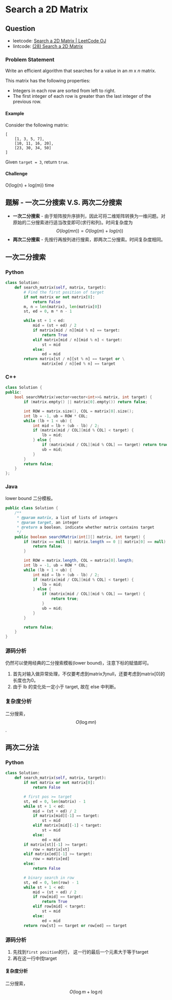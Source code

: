 # Search a 2D Matrix

## Question

* leetcode: [Search a 2D Matrix \| LeetCode OJ](https://leetcode.com/problems/search-a-2d-matrix/)
* lintcode: [\(28\) Search a 2D Matrix](http://www.lintcode.com/en/problem/search-a-2d-matrix/)

### Problem Statement

Write an efficient algorithm that searches for a value in an _m_ x _n_ matrix.

This matrix has the following properties:

* Integers in each row are sorted from left to right.
* The first integer of each row is greater than the last integer of the previous row.

#### Example

Consider the following matrix:

```text
[
    [1, 3, 5, 7],
    [10, 11, 16, 20],
    [23, 30, 34, 50]
]
```

Given `target = 3`, return `true`.

#### Challenge

O\(log\(n\) + log\(m\)\) time

## 题解 - 一次二分搜索 V.S. 两次二分搜索

* **一次二分搜索** - 由于矩阵按升序排列，因此可将二维矩阵转换为一维问题。对原始的二分搜索进行适当改变即可\(求行和列\)。时间复杂度为 $$O(log(mn))=O(log(m)+log(n))$$
* **两次二分搜索** - 先按行再按列进行搜索，即两次二分搜索。时间复杂度相同。

## 一次二分搜索

### Python

```python
class Solution:
    def search_matrix(self, matrix, target):
        # Find the first position of target
        if not matrix or not matrix[0]:
            return False
        m, n = len(matrix), len(matrix[0])
        st, ed = 0, m * n - 1

        while st + 1 < ed:
            mid = (st + ed) / 2
            if matrix[mid / n][mid % n] == target:
                return True
            elif matrix[mid / n][mid % n] < target:
                st = mid
            else:
                ed = mid
        return matrix[st / n][st % n] == target or \
                matrix[ed / n][ed % n] == target
```

### C++

```cpp
class Solution {
public:
    bool searchMatrix(vector<vector<int>>& matrix, int target) {
        if (matrix.empty() || matrix[0].empty()) return false;

        int ROW = matrix.size(), COL = matrix[0].size();
        int lb = -1, ub = ROW * COL;
        while (lb + 1 < ub) {
            int mid = lb + (ub - lb) / 2;
            if (matrix[mid / COL][mid % COL] < target) {
                lb = mid;
            } else {
                if (matrix[mid / COL][mid % COL] == target) return true;
                ub = mid;
            }
        }
        return false;
    }
};
```

### Java

lower bound 二分模板。

```java
public class Solution {
    /**
     * @param matrix, a list of lists of integers
     * @param target, an integer
     * @return a boolean, indicate whether matrix contains target
     */
    public boolean searchMatrix(int[][] matrix, int target) {
        if (matrix == null || matrix.length == 0 || matrix[0] == null) {
            return false;
        }

        int ROW = matrix.length, COL = matrix[0].length;
        int lb = -1, ub = ROW * COL;
        while (lb + 1 < ub) {
            int mid = lb + (ub - lb) / 2;
            if (matrix[mid / COL][mid % COL] < target) {
                lb = mid;
            } else {
                if (matrix[mid / COL][mid % COL] == target) {
                    return true;
                }
                ub = mid;
            }
        }

        return false;
    }
}
```

### 源码分析

仍然可以使用经典的二分搜索模板\(lower bound\)，注意下标的赋值即可。

1. 首先对输入做异常处理，不仅要考虑到matrix为null，还要考虑到matrix\[0\]的长度也为0。
2. 由于 lb 的变化处一定小于 target, 故在 else 中判断。

### 复杂度分析

二分搜索，$$O(\log mn)$$.

## 两次二分法

### Python

```python
class Solution:
    def search_matrix(self, matrix, target):
        if not matrix or not matrix[0]:
            return False

        # first pos >= target
        st, ed = 0, len(matrix) - 1
        while st + 1 < ed:
            mid = (st + ed) / 2
            if matrix[mid][-1] == target:
                st = mid
            elif matrix[mid][-1] < target:
                st = mid
            else:
                ed = mid
        if matrix[st][-1] >= target:
            row = matrix[st]
        elif matrix[ed][-1] >= target:
            row = matrix[ed]
        else:
            return False

        # binary search in row
        st, ed = 0, len(row) - 1
        while st + 1 < ed:
            mid = (st + ed) / 2
            if row[mid] == target:
                return True
            elif row[mid] < target:
                st = mid
            else:
                ed = mid
        return row[st] == target or row[ed] == target
```

### 源码分析

1. 先找到`first position`的行， 这一行的最后一个元素大于等于target
2. 再在这一行中找target

#### 复杂度分析

二分搜索， $$O(\log m + \log n)$$

